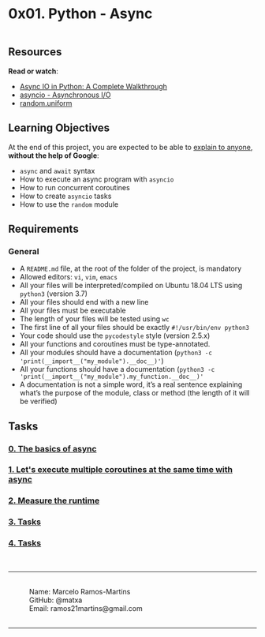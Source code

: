 <h1 class="gap">0x01. Python - Async</h1>

  <p><img src="https://holbertonintranet.s3.amazonaws.com/uploads/medias/2019/12/4aeaa9c3cb1f316c05c4.png?X-Amz-Algorithm=AWS4-HMAC-SHA256&X-Amz-Credential=AKIARDDGGGOUWMNL5ANN%2F20210317%2Fus-east-1%2Fs3%2Faws4_request&X-Amz-Date=20210317T035303Z&X-Amz-Expires=86400&X-Amz-SignedHeaders=host&X-Amz-Signature=d118122f884987e198bf08408ebab5a8c4f884b8165217a6ece3a8d8aa862695" alt="" style="" /></p>

<h2>Resources</h2>

<p><strong>Read or watch</strong>:</p>

<ul>
<li><a href="/rltoken/0FDY9iHLQ_UcSGoYLfv_tQ" title="Async IO in Python: A Complete Walkthrough" target="_blank">Async IO in Python: A Complete Walkthrough</a></li>
<li><a href="/rltoken/mr49MheJNH97N-xHbDUk_w" title="asyncio - Asynchronous I/O" target="_blank">asyncio - Asynchronous I/O</a></li>
<li><a href="/rltoken/2d9o-mvWPygQ46-4snE99w" title="random.uniform" target="_blank">random.uniform</a></li>
</ul>

<h2>Learning Objectives</h2>

<p>At the end of this project, you are expected to be able to <a href="/rltoken/T060wv57F2YSq0Xj6AO9iA" title="explain to anyone" target="_blank">explain to anyone</a>, <strong>without the help of Google</strong>:</p>

<ul>
<li><code>async</code> and <code>await</code> syntax</li>
<li>How to execute an async program with <code>asyncio</code></li>
<li>How to run concurrent coroutines</li>
<li>How to create <code>asyncio</code> tasks</li>
<li>How to use the <code>random</code> module</li>
</ul>

<h2>Requirements</h2>

<h3>General</h3>

<ul>
<li>A <code>README.md</code> file, at the root of the folder of the project, is mandatory</li>
<li>Allowed editors: <code>vi</code>, <code>vim</code>, <code>emacs</code></li>
<li>All your files will be interpreted/compiled on Ubuntu 18.04 LTS using <code>python3</code> (version 3.7)</li>
<li>All your files should end with a new line</li>
<li>All your files must be executable</li>
<li>The length of your files will be tested using <code>wc</code></li>
<li>The first line of all your files should be exactly <code>#!/usr/bin/env python3</code></li>
<li>Your code should use the <code>pycodestyle</code> style (version 2.5.x)</li>
<li>All your functions and coroutines must be type-annotated.</li>
<li>All your modules should have a documentation (<code>python3 -c &#39;print(__import__(&quot;my_module&quot;).__doc__)&#39;</code>)</li>
<li>All your functions should have a documentation (<code>python3 -c &#39;print(__import__(&quot;my_module&quot;).my_function.__doc__)&#39;</code></li>
<li>A documentation is not a simple word, it&rsquo;s a real sentence explaining what&rsquo;s the purpose of the module, class or method (the length of it will be verified)</li>
</ul>

</div>

<h2 class="gap">Tasks</h2>


<span id="user_id" data-id="1035"></span>

<a href="https://github.com/matxa/holbertonschool-web_back_end/blob/main/0x01-python_async_function/0-basic_async_syntax.py"><h3 class="panel-title">0. The basics of async</h3></a>

<a href="https://github.com/matxa/holbertonschool-web_back_end/blob/main/0x01-python_async_function/1-concurrent_coroutines.py"><h3 class="panel-title">1. Let&#39;s execute multiple coroutines at the same time with async</h3></a>

<a href="https://github.com/matxa/holbertonschool-web_back_end/blob/main/0x01-python_async_function/2-measure_runtime.py"><h3 class="panel-title">2. Measure the runtime</h3></a>

<a href="https://github.com/matxa/holbertonschool-web_back_end/blob/main/0x01-python_async_function/3-tasks.py"><h3 class="panel-title">3. Tasks</h3></a>

<a href="https://github.com/matxa/holbertonschool-web_back_end/blob/main/0x01-python_async_function/4-tasks.py"><h3 class="panel-title">4. Tasks</h3></a>


&#10240;<br>
<hr>
&#10240;<br>
&#10240; &#10240; &#10240; Name: Marcelo Ramos-Martins<br>
&#10240; &#10240; &#10240; GitHub: @matxa<br>
&#10240; &#10240; &#10240; Email: ramos21martins@gmail.com<br>
&#10240;
<hr>
&#10240;<br>
